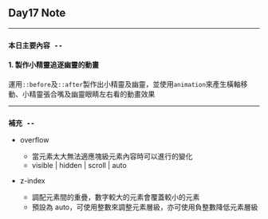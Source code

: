 ## **Day17 Note**

---

### `本日主要內容 --`

#### 1. 製作小精靈追逐幽靈的動畫

運用`::before`及`::after`製作出小精靈及幽靈，並使用`animation`來產生橫軸移動、小精靈張合嘴及幽靈眼睛左右看的動畫效果

---

### **`補充 --`**

- overflow

  - 當元素太大無法適應塊級元素內容時可以進行的變化
  - visible | hidden | scroll | auto

- z-index
  - 調配元素間的重疊，數字較大的元素會覆蓋較小的元素
  - 預設為 auto，可使用整數來調整元素層級，亦可使用負整數降低元素層級

